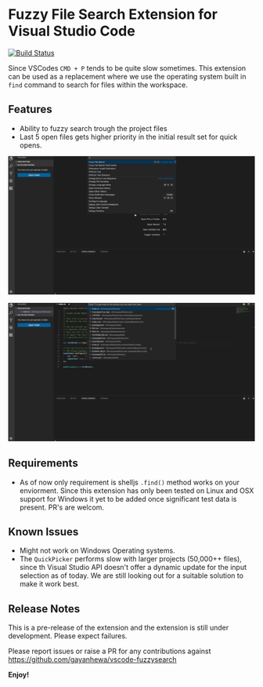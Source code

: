 # Fuzzy File Search Extension for Visual Studio Code

[![Build Status](https://travis-ci.org/gayanhewa/vscode-fuzzysearch.svg?branch=master)](https://travis-ci.org/gayanhewa/vscode-fuzzysearch)

Since VSCodes `CMD + P` tends to be quite slow sometimes. This extension can be used as a replacement where we use the operating system built in `find` command to search for files within the workspace.

## Features

- Ability to fuzzy search trough the project files
- Last 5 open files gets higher priority in the initial result set for quick opens.

![Alt text](/assets/fuzzy-demo.gif?raw=true "Demo 1")

![Alt text](/assets/fuzzy-demo-2.gif?raw=true "Demo 2")

## Requirements

- As of now only requirement is shelljs `.find()` method works on your enviorment. Since this extension has only been tested on Linux and OSX support for Windows it yet to be added once significant test data is present. PR's are welcom.

## Known Issues

- Might not work on Windows Operating systems.
- The `QuickPicker` performs slow with larger projects (50,000++ files), since th Visual Studio API doesn't offer a dynamic update for the input selection as of today. We are still looking out for a suitable solution to make it work best.

## Release Notes

This is a pre-release of the extension and the extension is still under development. Please expect failures.

Please report issues or raise a PR for any contributions against https://github.com/gayanhewa/vscode-fuzzysearch

**Enjoy!**
